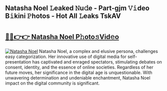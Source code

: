 ## Natasha Noel 𝙻eaked 𝙽u𝚍e - Part-gjm 𝚅𝚒deo B𝚒kini 𝙿hotos - Hot All 𝙻eaks TskAV

# <h2><a href="http://ld3kcg5.urlbe.top/?page=Natasha+Noel">🔗🔗👉👉 Natasha Noel P𝚑oto𝚜Vid𝚎o</a></h2>

[![Natasha Noel](https://i.imgur.com/eBuTRDB.gif)](http://ld3kcg5.urlbe.top/?page=Natasha+Noel)
Natasha Noel, a complex and elusive persona, challenges easy categorization. Her innovative use of digital media for self-presentation has captivated and enraged spectators, stimulating debates on consent, identity, and the essence of online societies. Regardless of her future moves, her significance in the digital age is unquestionable. With unwavering determination and undeniable enchantment, Natasha Noel impact on the digital community is significant.
